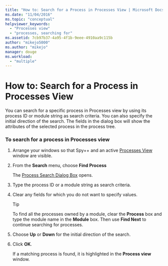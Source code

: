 ```yaml
---
title: "How to: Search for a Process in Processes View | Microsoft Docs"
ms.date: "11/04/2016"
ms.topic: "conceptual"
helpviewer_keywords: 
  - "Processes view"
  - "processes, searching for"
ms.assetid: 7cb97b37-4a95-4f1b-9eee-4910aa9c115b
author: "mikejo5000"
ms.author: "mikejo"
manager: douge
ms.workload: 
  - "multiple"
---
```

# How to: Search for a Process in Processes View
You can search for a specific process in Processes view by using its process ID or module string as search criteria. You can also specify the initial direction of the search. The fields in the dialog box will show the attributes of the selected process in the process tree.  
  
### To search for a process in Processes view  
  
1. Arrange your windows so that Spy++ and an active [Processes View](../debugger/processes-view.md) window are visible.  
  
2. From the **Search** menu, choose **Find Process**  
  
    The [Process Search Dialog Box](../debugger/process-search-dialog-box.md) opens.  
  
3. Type the process ID or a module string as search criteria.  
  
4. Clear any fields for which you do not want to specify values.  
  
   > [!TIP]
   >  To find all the processes owned by a module, clear the **Process** box and type the module name in the **Module** box. Then use **Find Next** to continue searching for processes.  
  
5. Choose **Up** or **Down** for the initial direction of the search.  
  
6. Click **OK**.  
  
   If a matching process is found, it is highlighted in the **Process view** window.